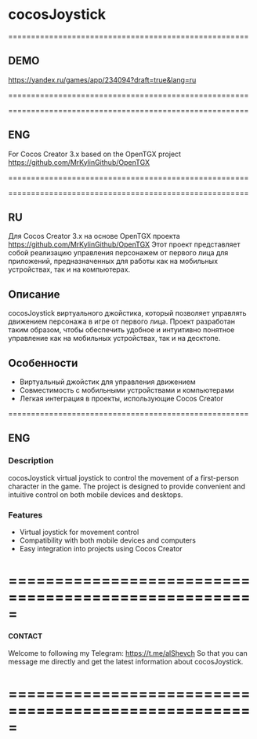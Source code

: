 # cocosJoystick  

=====================================================

## DEMO 
https://yandex.ru/games/app/234094?draft=true&lang=ru

=====================================================

=====================================================

## ENG
For Cocos Creator 3.x based on the OpenTGX project https://github.com/MrKylinGithub/OpenTGX

=====================================================

=====================================================

## RU
Для  Cocos Creator 3.x на основе OpenTGX проекта https://github.com/MrKylinGithub/OpenTGX
Этот проект представляет собой реализацию управления персонажем от первого лица для приложений, предназначенных для работы как на мобильных устройствах, так и на компьютерах.

## Описание

cocosJoystick виртуального джойстика, который позволяет управлять движением персонажа в игре от первого лица. Проект разработан таким образом, чтобы обеспечить удобное и интуитивно понятное управление как на мобильных устройствах, так и на десктопе.

## Особенности

- Виртуальный джойстик для управления движением
- Совместимость с мобильными устройствами и компьютерами
- Легкая интеграция в проекты, использующие Cocos Creator

=====================================================

## ENG
### Description

cocosJoystick virtual joystick to control the movement of a first-person character in the game. The project is designed to provide convenient and intuitive control on both mobile devices and desktops.

### Features

- Virtual joystick for movement control
- Compatibility with both mobile devices and computers
- Easy integration into projects using Cocos Creator


=====================================================
=====================================================

#### CONTACT
Welcome to following my Telegram:
https://t.me/alShevch 
So that you can message me directly and get the latest information about cocosJoystick.

=====================================================
=====================================================
